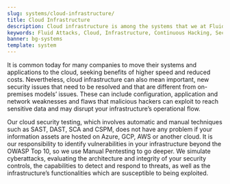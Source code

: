 ```yaml
---
slug: systems/cloud-infrastructure/
title: Cloud Infrastructure
description: Cloud infrastructure is among the systems that we at Fluid Attacks help you evaluate to detect security vulnerabilities that you can subsequently remediate.
keywords: Fluid Attacks, Cloud, Infrastructure, Continuous Hacking, Security, System, Ethical Hacking, Pentesting
banner: bg-systems
template: system
---
```


<div class="paragraph fw3 f5 lh-2">

It is common today for many companies to move their systems and
applications to the cloud, seeking benefits of higher speed and reduced
costs. Nevertheless, cloud infrastructure can also mean important, new
security issues that need to be resolved and that are different from
on-premises models’ issues. These can include configuration, application
and network weaknesses and flaws that malicious hackers can exploit to
reach sensitive data and may disrupt your infrastructure’s operational
flow.

</div>

<div class="paragraph fw3 f5 lh-2">

Our cloud security testing, which involves automatic and manual
techniques such as SAST, DAST, SCA and CSPM, does not have any problem
if your information assets are hosted on Azure, GCP, AWS or another
cloud. It is our responsibility to identify vulnerabilities in your
infrastructure beyond the OWASP Top 10, so we use Manual Pentesting to
go deeper. We simulate cyberattacks, evaluating the architecture and
integrity of your security controls, the capabilities to detect and
respond to threats, as well as the infrastructure’s functionalities
which are susceptible to being exploited.

</div>